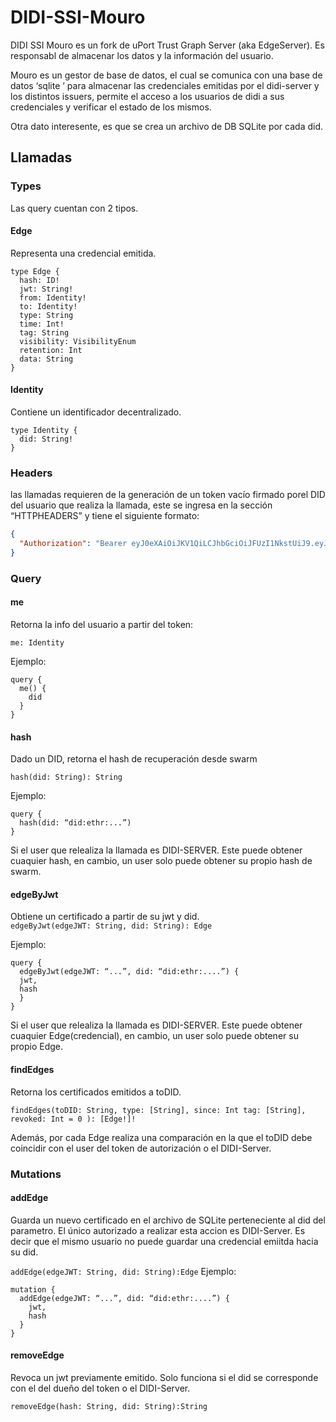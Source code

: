 # DIDI-SSI-Mouro
DIDI SSI Mouro es un fork de uPort Trust Graph Server (aka EdgeServer). Es responsabl de almacenar los datos y la información del usuario.


Mouro es un gestor de base de datos, el cual se comunica con una base de datos ‘sqlite ’
para almacenar las credenciales emitidas por el didi-server y los distintos issuers, permite el
acceso a los usuarios de didi a sus credenciales y verificar el estado de los mismos.

Otra dato interesente, es que se crea un archivo de DB SQLite por cada did.
## Llamadas

### Types
Las query cuentan con 2 tipos. 
#### Edge
Representa una credencial emitida.

```
type Edge {
  hash: ID!
  jwt: String!
  from: Identity!
  to: Identity!
  type: String
  time: Int!
  tag: String
  visibility: VisibilityEnum
  retention: Int
  data: String
}
```

#### Identity
Contiene un identificador decentralizado.
```
type Identity {
  did: String!
}
```
### Headers
las llamadas requieren de la generación de un token vacío firmado porel DID del usuario que realiza la llamada, este se ingresa en la sección “HTTPHEADERS” y tiene el siguiente formato:
```json
{  
  "Authorization": "Bearer eyJ0eXAiOiJKV1QiLCJhbGciOiJFUzI1NkstUiJ9.eyJpYXQiOjE1ODAyMjY0NzEsImV4cCI6MTU4MDIyNjk3MS4xMTIsImlzcyI6ImRpZDpldGhyOjB4REZBNTE4Y2VhRWQxYmZlNmY3MDRFNTFBMThkNGJCMEExNDcxNGNkMiJ9.NdihoBy4uEMsCLaitRIETQ-fnB2SGJLyxfApked_42T9lZHJkIcGRQmxweOaer-UuG3A4R7-LOQYN76MivlQCgA" 
}
```

### Query
#### me
Retorna la info del usuario a partir del token:

`me: Identity`

Ejemplo:
```
query {
  me() {
    did
  }
}
```
#### hash
Dado un DID, retorna el hash de recuperación desde swarm

`hash(did: String): String`

Ejemplo:
```
query {
  hash(did: “did:ethr:...”)
}
```

Si el user que relealiza la llamada es DIDI-SERVER. Este puede obtener cuaquier hash, en cambio, un user solo puede obtener su propio hash de swarm.

#### edgeByJwt
Obtiene un certificado a partir de su jwt y did.  
`edgeByJwt(edgeJWT: String, did: String): Edge`

Ejemplo:
```
query {
  edgeByJwt(edgeJWT: “...”, did: “did:ethr:....”) {
  jwt,
  hash
  }
}
```
Si el user que relealiza la llamada es DIDI-SERVER. Este puede obtener cuaquier Edge(credencial), en cambio, un user solo puede obtener su propio Edge.

#### findEdges
Retorna los certificados emitidos a toDID.

`findEdges(toDID: String, type: [String], since: Int tag: [String], revoked: Int = 0 ): [Edge!]!`

Además, por cada Edge realiza una comparación en la que el toDID debe coincidir con el user del token de autorización o el DIDI-Server.
### Mutations
#### addEdge
Guarda un nuevo certificado en el archivo de SQLite perteneciente al did del parametro. El único autorizado a realizar esta accion es DIDI-Server. Es decir que el mismo usuario no puede guardar una credencial emiitda hacia su did.

`addEdge(edgeJWT: String, did: String):Edge`
Ejemplo:
```
mutation {
  addEdge(edgeJWT: “...”, did: “did:ethr:....”) {
    jwt,
    hash
  }
}
```
#### removeEdge
Revoca un jwt previamente emitido. Solo funciona si el did se corresponde con el del dueño del token o el DIDI-Server.

`removeEdge(hash: String, did: String):String`